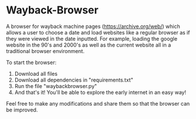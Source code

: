 # Wayback-Browser
A browser for wayback machine pages (https://archive.org/web/) which allows a user to choose a date and load websites like a regular browser as if they were viewed in the date inputted. For example, loading the google website in the 90's and 2000's as well as the current website all in a traditional browser environment.

To start the browser:
  1. Download all files
  2. Download all dependencies in "requirements.txt"
  3. Run the file "waybackbrowser.py"
  4. And that's it! You'll be able to explore the early internet in an easy way!

Feel free to make any modifications and share them so that the browser can be improved.
